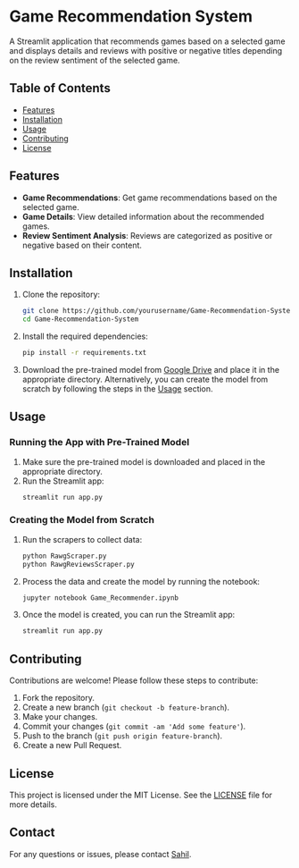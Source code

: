 # Game Recommendation System

A Streamlit application that recommends games based on a selected game and displays details and reviews with positive or negative titles depending on the review sentiment of the selected game.

## Table of Contents
- [Features](#features)
- [Installation](#installation)
- [Usage](#usage)
- [Contributing](#contributing)
- [License](#license)

## Features
- **Game Recommendations**: Get game recommendations based on the selected game.
- **Game Details**: View detailed information about the recommended games.
- **Review Sentiment Analysis**: Reviews are categorized as positive or negative based on their content.

## Installation

1. Clone the repository:
    ```bash
    git clone https://github.com/yourusername/Game-Recommendation-System.git
    cd Game-Recommendation-System
    ```

2. Install the required dependencies:
    ```bash
    pip install -r requirements.txt
    ```

3. Download the pre-trained model from [Google Drive](https://drive.google.com/drive/folders/1AP-8RmNgTUGKMnBxud3uZMxczWQ8LHpF?usp=drive_link) and place it in the appropriate directory. Alternatively, you can create the model from scratch by following the steps in the [Usage](#usage) section.

## Usage

### Running the App with Pre-Trained Model

1. Make sure the pre-trained model is downloaded and placed in the appropriate directory.
2. Run the Streamlit app:
    ```bash
    streamlit run app.py
    ```

### Creating the Model from Scratch

1. Run the scrapers to collect data:
    ```bash
    python RawgScraper.py
    python RawgReviewsScraper.py
    ```

2. Process the data and create the model by running the notebook:
    ```bash
    jupyter notebook Game_Recommender.ipynb
    ```

3. Once the model is created, you can run the Streamlit app:
    ```bash
    streamlit run app.py
    ```

## Contributing

Contributions are welcome! Please follow these steps to contribute:

1. Fork the repository.
2. Create a new branch (`git checkout -b feature-branch`).
3. Make your changes.
4. Commit your changes (`git commit -am 'Add some feature'`).
5. Push to the branch (`git push origin feature-branch`).
6. Create a new Pull Request.

## License

This project is licensed under the MIT License. See the [LICENSE](LICENSE) file for more details.

## Contact

For any questions or issues, please contact [Sahil](mailto:sahilkumarsingh8079@gmail.com).
